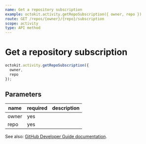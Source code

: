 ```yaml
---
name: Get a repository subscription
example: octokit.activity.getRepoSubscription({ owner, repo })
route: GET /repos/{owner}/{repo}/subscription
scope: activity
type: API method
---
```


# Get a repository subscription

```js
octokit.activity.getRepoSubscription({
  owner,
  repo
});
```

## Parameters

<table>
  <thead>
    <tr>
      <th>name</th>
      <th>required</th>
      <th>description</th>
    </tr>
  </thead>
  <tbody>
    <tr><td>owner</td><td>yes</td><td>

</td></tr>
<tr><td>repo</td><td>yes</td><td>

</td></tr>
  </tbody>
</table>

See also: [GitHub Developer Guide documentation](https://docs.github.com/rest/reference/activity#get-a-repository-subscription).
